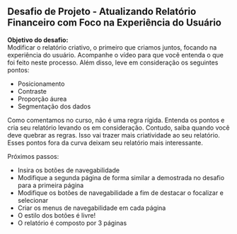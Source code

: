 ## Desafio de Projeto - Atualizando Relatório Financeiro com Foco na Experiência do Usuário

<b>Objetivo do desafio:</b><br>
Modificar o relatório criativo, o primeiro que criamos juntos, focando na experiência do usuário. Acompanhe o vídeo para que você entenda o que foi feito neste processo. Além disso, leve em consideração os seguintes pontos:<br> 
- Posicionamento
- Contraste
- Proporção áurea
- Segmentação dos dados

Como comentamos no curso, não é uma regra rígida. Entenda os pontos e cria seu relatório levando os em consideração. Contudo, saiba quando você deve quebrar as regras. Isso vai trazer mais criatividade ao seu relatório. Esses pontos fora da curva deixam seu relatório mais interessante.

Próximos passos:<br>
- Insira os botões de navegabilidade
- Modifique a segunda página de forma similar a demostrada no desafio para a primeira página
- Modifique os botões de navegabilidade a fim de destacar o focalizar e selecionar
- Criar os menus de navegabilidade em cada página
- O estilo dos botões é livre!
- O relatório é composto por 3 páginas
